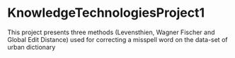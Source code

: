 # KnowledgeTechnologiesProject1
This project presents three methods (Levensthien, Wagner Fischer and Global Edit Distance) used for correcting a misspell word on the data-set of urban dictionary
